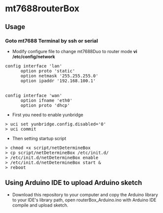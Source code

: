 # mt7688routerBox

## Usage
### Goto mt7688 Terminal by ssh or serial 
* Modify configure file to change mt7688Duo to router mode **vi /etc/config/network**
<pre>
config interface 'lan'
      option proto 'static'
	  option netmask '255.255.255.0'
	  option ipaddr '192.168.100.1'
<br>
config interface 'wan'
	  option ifname 'eth0'
	  option proto 'dhcp'
</pre>
* First you need to enable yunbridge 
<pre>
> uci set yunbridge.config.disabled='0'
> uci commit
</pre>
* Then setting startup script 
<pre>
> chmod +x script/netDetermineBox
> cp script/netDetermineBox /etc/init.d/
> /etc/init.d/netDetermineBox enable
> /etc/init.d/netDetermineBox start &
> reboot
</pre>


## Using Arduino IDE to upload Arduino sketch
* Download this repository to your computer and copy the Arduino library to your IDE's library path, open routerBox_Arduino.ino with Arduino IDE compile and upload sketch.
